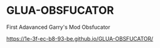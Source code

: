 # GLUA-OBSFUCATOR
First Adavanced Garry's Mod Obsfucator

https://1e-3f-ec-b8-93-be.github.io/GLUA-OBSFUCATOR/
